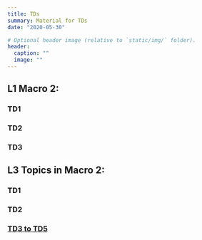 ```yaml
---
title: TDs
summary: Material for TDs
date: "2020-05-30"

# Optional header image (relative to `static/img/` folder).
header:
  caption: ""
  image: ""
---
```


## L1 Macro 2:
### TD1
### TD2
### TD3

## L3 Topics in Macro 2:
### TD1
### TD2
### [TD3 to TD5](/teaching/TD3-5_TM2_notes.pdf)
